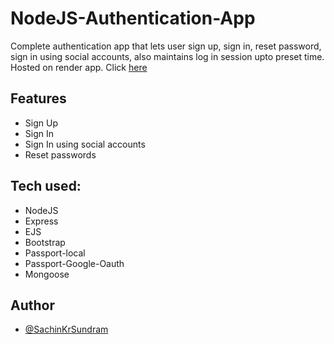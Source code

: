 # NodeJS-Authentication-App
Complete authentication app that lets user sign up, sign in, reset password, sign in using social accounts, also maintains log in session upto preset time.
Hosted on render app. Click [here](https://node-js-authentication-by-sachinkrsundram.onrender.com/)

## Features
* Sign Up
* Sign In
* Sign In using social accounts
* Reset passwords

## Tech used:

* NodeJS
* Express
* EJS
* Bootstrap
* Passport-local
* Passport-Google-Oauth
* Mongoose

## Author

* [@SachinKrSundram](https://github.com/SachinKrSundram/)

